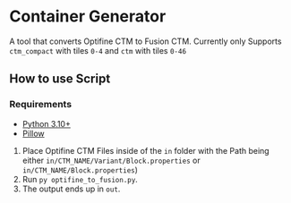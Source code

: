 # Container Generator
A tool that converts Optifine CTM to Fusion CTM.
Currently only Supports `ctm_compact` with tiles `0-4` and `ctm` with tiles `0-46`

## How to use Script

### Requirements
- [Python 3.10+](https://www.python.org/)
- [Pillow](https://pypi.org/project/Pillow/)

1. Place Optifine CTM Files inside of the `in` folder with the Path being either `in/CTM_NAME/Variant/Block.properties` or `in/CTM_NAME/Block.properties`)
2. Run `py optifine_to_fusion.py`.
3. The output ends up in `out`.